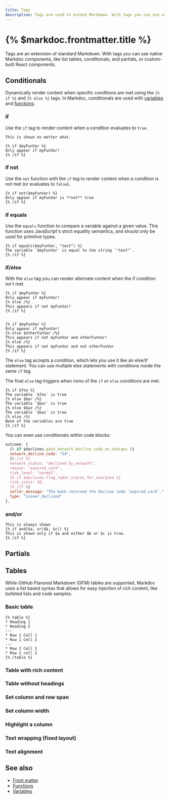```yaml
---
title: Tags
description: Tags are used to extend Markdown. With tags you can use native Markdoc components or custom-built React components.
---
```


# {% $markdoc.frontmatter.title %}

Tags are an extension of standard Markdown. With tags you can use native Markdoc components, like list tables, conditionals, and partials, or custom-built React components. 

## Conditionals

Dynamically render content when specific conditions are met using the `{% if %}` and `{% else %}` tags. In Markdoc, conditionals are used with [variables]() and [functions]().

### if

Use the `if` tag to render content when a condition evaluates to `true`. 

```
This is shown no matter what.

{% if $myFunVar %}
Only appear if myFunVar!
{% /if %}
```

### if not

Use the `not` function with the `if` tag to render content when a condition is not met (or evaluates to `false`).

```
{% if not($myFunVar) %}
Only appear if myFunVar is **not** true
{% /if %}
```

### if equals 

Use the `equals` function to compare a variable against a given value. This function uses JavaScript's strict equality semantics, and should only be used for primitive types.

```
{% if equals($myFunVar, "test") %}
The variable `$myFunVar` is equal to the string `"test"`.
{% /if %}
```

### if/else

With the `else` tag you can render alternate content when the if condition isn't met. 

```
{% if $myFunVar %}
Only appear if myFunVar!
{% else /%}
This appears if not myFunVar!
{% /if %}


{% if $myFunVar %}
Only appear if myFunVar!
{% else $otherFunVar /%}
This appears if not myFunVar and otherFunVar!
{% else /%}
This appears if not myFunVar and not otherFunVar
{% /if %}
```

The `else` tag accepts a condition, which lets you use it like an else/if statement. You can use multiple else statements with conditions inside the same `if` tag. 

The final `else` tag triggers when nono of the `if` or `else` conditions are met.

```
{% if $foo %}
The variable `$foo` is true
{% else $bar /%}
The variable `$bar` is true
{% else $baz /%}
The variable `$baz` is true
{% else /%}
None of the variables are true
{% /if %}
```

You can even use conditionals within code blocks:

```js
outcome: {
  {% if $declines.gate_network_decline_code_on_charges %}
  network_decline_code: "54",
  {% /if %}
  network_status: "declined_by_network",
  reason: "expired_card",
  risk_level: "normal",
  {% if $declines.flag_radar_scores_for_everyone %}
  risk_score: 38,
  {% /if %}
  seller_message: "The bank returned the decline code `expired_card`.",
  type: "issuer_declined"
},

```

### and/or

```
This is always shown
{% if and($a, or($b, $c)) %}
This is shown only if $a and either $b or $c is true.
{% /if %}
```

## Partials

## Tables

While GitHub Flavored Markdown (GFM) tables are supported, Markdoc uses a list based syntax that allows for easy injection of rich content, like bulleted lists and code samples.

### Basic table

```
{% table %}
* Heading 1
* Heading 2
---
* Row 1 Cell 1
* Row 1 Cell 2
---
* Row 2 Cell 1
* Row 2 cell 2
{% /table %}
```

### Table with rich content

### Table without headings

### Set column and row span 

### Set column width

### Highlight a column

### Text wrapping (fixed layout)

### Text alignment

## See also

* [Front matter]()
* [Functions]()
* [Variables]()
